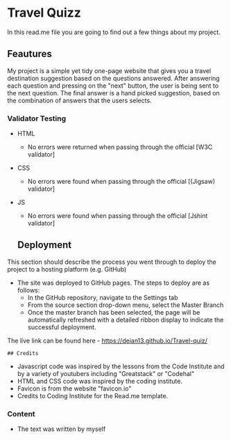 # Travel Quizz

In this read.me file you are going to find out a few things about my project. 

## Feautures 

My project is a simple yet tidy one-page website that gives you a travel destination suggestion based on the questions answered. 
After answering each question and pressing on the "next" button, the user is being sent to the next question. The final answer is a hand picked suggestion, based on the combination of answers that the users selects.

### Validator Testing 

- HTML
    - No errors were returned when passing through the official [W3C validator]
- CSS
    - No errors were found when passing through the official [(Jigsaw) validator]
- JS
    - No errors were found when passing through the official [Jshint validator]

    ## Deployment

This section should describe the process you went through to deploy the project to a hosting platform (e.g. GitHub) 

- The site was deployed to GitHub pages. The steps to deploy are as follows: 
  - In the GitHub repository, navigate to the Settings tab 
  - From the source section drop-down menu, select the Master Branch
  - Once the master branch has been selected, the page will be automatically refreshed with a detailed ribbon display to indicate the successful deployment. 

The live link can be found here - https://deian13.github.io/Travel-quiz/


    ## Credits 
- Javascript code was inspired by the lessons from the Code Institute and by a variety of youtubers including "Greatstack" or "Codehal"
- HTML and CSS code was inspired by the coding institute. 
- Favicon is from the website "favicon.io"
- Credits to Coding Institute for the Read.me template.

### Content 

- The text was written by myself 

